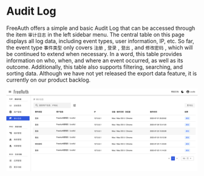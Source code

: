 # Audit Log

FreeAuth offers a simple and basic Audit Log that can be accessed through the item `审计日志` in the left sidebar menu. The central table on this page displays all log data, including event types, user information, IP, etc. So far, the event type `事件类型` only covers `注册` , `登录` , `登出` , and `修改密码` , which will be continued to extend when necessary. In a word, this table provides information on who, when, and where an event occurred, as well as its outcome. Additionally, this table also supports filtering, searching, and sorting data. Although we have not yet released the export data feature, it is currently on our product backlog. 

![图片](/assets/manual/2-3-1.png)
